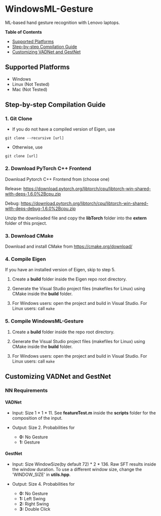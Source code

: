 # WindowsML-Gesture
 ML-based hand gesture recognition with Lenovo laptops.
 
**Table of Contents**
 * [Supported Platforms](#supported-platforms)
 * [Step-by-step Compilation Guide](#step-by-step-compilation-guide)
 * [Customizing VADNet and GestNet](#customizing-vadnet-and-gestnet)
    
## Supported Platforms
- Windows
- Linux (Not Tested)
- Mac (Not Tested)

## Step-by-step Compilation Guide 
 ### 1. Git Clone
  - If you do not have a compiled version of Eigen, use 
  ```
  git clone --recursive [url]
  ```
  
  - Otherwise, use
  ```
  git clone [url]
  ```

 ### 2. Download PyTorch C++ Frontend
  Download Pytorch C++ Frontend from (choose one)

  Release: https://download.pytorch.org/libtorch/cpu/libtorch-win-shared-with-deps-1.6.0%2Bcpu.zip

  Debug: https://download.pytorch.org/libtorch/cpu/libtorch-win-shared-with-deps-debug-1.6.0%2Bcpu.zip

  Unzip the downloaded file and copy the **libTorch** folder into the **extern** folder of this project.

 ### 3. Download CMake
 Download and install CMake from https://cmake.org/download/

 ### 4. Compile Eigen
 If you have an installed version of Eigen, skip to step 5.
 
 1. Create a **build** folder inside the Eigen repo root directory.
 
 2. Generate the Visual Studio project files (makefiles for Linux) using CMake inside the **build** folder.
 
 3. For Windows users: open the project and build in Visual Studio.
    For Linux users: call `make`
 
 ### 5. Compile WindowsML-Gesture
 
 1. Create a **build** folder inside the repo root directory.
 
 2. Generate the Visual Studio project files (makefiles for Linux) using CMake inside the **build** folder.
 
 3. For Windows users: open the project and build in Visual Studio.
    For Linux users: call `make`
    
## Customizing VADNet and GestNet

### NN Requirements

#### VADNet

- Input: Size 1 * 1 * 11. See **featureTest.m** inside the **scripts** folder for the composition of the input.

- Output: Size 2. Probabilities for 

   + **0:** No Gesture
   + **1:** Gesture

#### GestNet

- Input: Size WindowSize(by default 72) * 2 * 136. Raw SFT results inside the window duration. To use a different window size, change the 'WINDOW_SIZE' in **utils.hpp**.

- Output: Size 4. Probabilities for

  + **0:** No Gesture
  + **1:** Left Swing
  + **2:** Right Swing
  + **3:** Double Click





